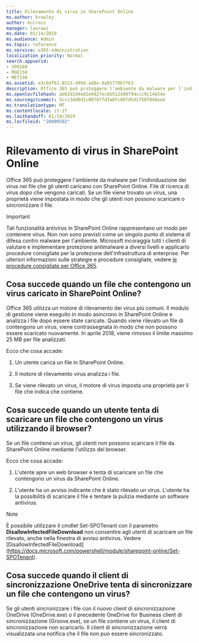```yaml
---
title: Rilevamento di virus in SharePoint Online
ms.author: krowley
author: kccross
manager: laurawi
ms.date: 01/14/2019
ms.audience: Admin
ms.topic: reference
ms.service: o365-administration
localization_priority: Normal
search.appverid:
- SPO160
- MOE150
- MET150
ms.assetid: e3c6df61-8513-499d-ad8e-8a91770bff63
description: Office 365 può proteggere l'ambiente da malware per l'individuazione dei virus nei file che gli utenti caricano con SharePoint Online. File di ricerca di virus dopo che vengono caricati. Se un file viene trovato un virus, una proprietà viene impostata in modo che gli utenti non possono scaricare o sincronizzare il file.
ms.openlocfilehash: ab02d2d4e82e9427ec6b512490f94ccc9c14b54e
ms.sourcegitcommit: 5ccc3dd0d1c087bffd3a8fc807d5d1750f046eeb
ms.translationtype: MT
ms.contentlocale: it-IT
ms.lasthandoff: 01/14/2019
ms.locfileid: "28009592"
---
```

# <a name="virus-detection-in-sharepoint-online"></a>Rilevamento di virus in SharePoint Online

Office 365 può proteggere l'ambiente da malware per l'individuazione dei virus nei file che gli utenti caricano con SharePoint Online. File di ricerca di virus dopo che vengono caricati. Se un file viene trovato un virus, una proprietà viene impostata in modo che gli utenti non possono scaricare o sincronizzare il file.
  
> [!IMPORTANT]
> Tali funzionalità antivirus in SharePoint Online rappresentano un modo per contenere virus. Non non sono previsti come un singolo punto di sistema di difesa contro malware per l'ambiente. Microsoft incoraggia tutti i clienti di valutare e implementare protezione antimalware a diversi livelli e applicarlo procedure consigliate per la protezione dell'infrastruttura di enterprise. Per ulteriori informazioni sulle strategie e procedure consigliate, vedere [le procedure consigliate per Office 365](security-best-practices.md). 
  
## <a name="what-happens-when-an-infected-file-is-uploaded-to-sharepoint-online"></a>Cosa succede quando un file che contengono un virus caricato in SharePoint Online?

Office 365 utilizza un motore di rilevamento dei virus più comuni. Il modulo di gestione viene eseguito in modo asincrono in SharePoint Online e analizza i file dopo essere state caricate. Quando viene rilevato un file di contengono un virus, viene contrassegnata in modo che non possono essere scaricato nuovamente. In aprile 2018, viene rimosso il limite massimo 25 MB per file analizzati.
  
Ecco che cosa accade:
  
1. Un utente carica un file in SharePoint Online.
    
2. Il motore di rilevamento virus analizza i file.
    
3. Se viene rilevato un virus, il motore di virus imposta una proprietà per il file che indica che contiene.
    
## <a name="what-happens-when-a-user-tries-to-download-an-infected-file-by-using-the-browser"></a>Cosa succede quando un utente tenta di scaricare un file che contengono un virus utilizzando il browser?

Se un file contiene un virus, gli utenti non possono scaricare il file da SharePoint Online mediante l'utilizzo del browser.
  
Ecco che cosa accade:
  
1. L'utente apre un web browser e tenta di scaricare un file che contengono un virus da SharePoint Online.
    
2. L'utente ha un avviso indicante che è stato rilevato un virus. L'utente ha la possibilità di scaricare il file e tentare la pulizia mediante un software antivirus.

> [!NOTE]
> È possibile utilizzare il cmdlet Set-SPOTenant con il parametro **DisallowInfectedFileDownload** non consentire agli utenti di scaricare un file rilevato, anche nella finestra di avviso antivirus. Vedere [DisallowInfectedFileDownload] (https://docs.microsoft.com/powershell/module/sharepoint-online/Set-SPOTenant).
    
## <a name="what-happens-when-the-onedrive-sync-client-tries-to-sync-an-infected-file"></a>Cosa succede quando il client di sincronizzazione OneDrive tenta di sincronizzare un file che contengono un virus?

Se gli utenti sincronizzare i file con il nuovo client di sincronizzazione OneDrive (OneDrive.exe) o il precedente OneDrive for Business client di sincronizzazione (Groove.exe), se un file contiene un virus, il client di sincronizzazione non scaricarlo. Il client di sincronizzazione verrà visualizzata una notifica che il file non può essere sincronizzato.
  

